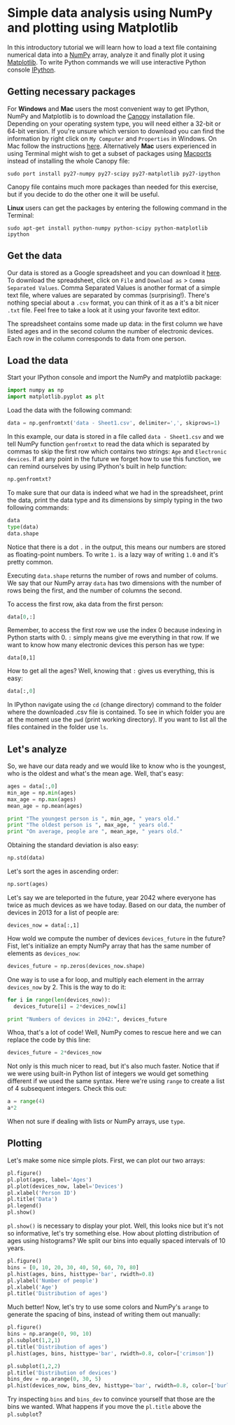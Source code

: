 Simple data analysis using NumPy and plotting using Matplotlib
===


In this introductory tutorial we will learn how to load a text file containing numerical data into a [NumPy](http://www.numpy.org/) array, 
analyze it and finally plot it using [Matplotlib](http://matplotlib.org/). 
To write Python commands we will use interactive Python console [IPython](http://ipython.org/).


Getting necessary packages
---
For **Windows** and **Mac** users the most convenient way to get IPython, NumPy and Matplotlib is to 
download the [Canopy](https://www.enthought.com/products/canopy/) installation file. 
Depending on your operating system type, you will need either a 32-bit or 64-bit version.
If you're unsure which version to download you can find the information by right click on `My Computer` and `Properties` 
in Windows. On Mac follow the instructions [here](http://support.apple.com/kb/ht3696). 
Alternatively **Mac** users experienced in using Terminal might wish to get a subset of packages using 
[Macports](http://www.macports.org/) instead of installing the whole Canopy file:

```
sudo port install py27-numpy py27-scipy py27-matplotlib py27-ipython
```

Canopy file contains much more packages than needed for this exercise, 
but if you decide to do the other one it will be useful.

**Linux** users can get the packages by entering the following command in the Terminal:
```
sudo apt-get install python-numpy python-scipy python-matplotlib ipython 
```

Get the data
---
Our data is stored as a Google spreadsheet and you can download it [here](https://docs.google.com/spreadsheet/ccc?key=0ArfNOZkGFBb0dGpyVVhGY1ZNMDh1dE5HMzRrQTk0YVE&usp=sharing). 
To download the spreadsheet, click on `File` and `Download as` > `Comma Separated Values`. 
Comma Separated Values is another format of a simple text file, where values are separated by commas (surprising!). 
There's nothing special about a `.csv` format, you can think of it as a it's a bit nicer `.txt` file.
Feel free to take a look at it using your favorite text editor.

The spreadsheet contains some made up data: in the first column we have listed ages and in the second 
column the number of electronic devices. Each row in the column corresponds to data from one person.


Load the data
---
Start your IPython console and import the NumPy and matplotlib package:

```python
import numpy as np
import matplotlib.pyplot as plt
```

Load the data with the following command:
```python
data = np.genfromtxt('data - Sheet1.csv', delimiter=',', skiprows=1)
```

In this example, our data is stored in a file called `data - Sheet1.csv` and 
we tell NumPy function `genfromtxt` to read the data which is separated by commas to skip the first row which 
contains two strings: `Age` and `Electronic devices`. 
If at any point in the future we forget how to use this function, we can remind ourselves by using IPython's built in help function:
```python
np.genfromtxt?
```

To make sure that our data is indeed what we had in the spreadsheet, 
print the data, print the data type and its dimensions by simply typing in the two following commands:
```python
data
type(data)
data.shape
```
Notice that there is a dot `.` in the output, this means our numbers are stored as floating-point numbers. 
To write `1.` is a lazy way of writing `1.0` and it's pretty common. 

Executing `data.shape` returns the number of rows and number of colums. 
We say that our NumPy array `data` has two dimensions with the number of rows being the first, and the number of columns the second.

To access the first row, aka data from the first person:

```python
data[0,:]
```

Remember, to access the first row we use the index 0 because indexing in Python starts with 0. 
`:` simply means give me everything in that row.
If we want to know how many electronic devices this person has we type:
```
data[0,1]
```

How to get all the ages? Well, knowing that `:` gives us everything, this is easy:
```python
data[:,0]
```

In IPython navigate using the `cd` (change directory) command to the folder where the downloaded .csv file is contained. 
To see in which folder you are at the moment use the `pwd` (print working directory). 
If you want to list all the files contained in the folder use `ls`.


Let's analyze
---
So, we have our data ready and we would like to know who is the youngest, who is the oldest and what's the mean age. 
Well, that's easy:

```python
ages = data[:,0]
min_age = np.min(ages)
max_age = np.max(ages)
mean_age = np.mean(ages)

print "The youngest person is ", min_age, " years old."
print "The oldest person is ", max_age, " years old."
print "On average, people are ", mean_age, " years old."
```

Obtaining the standard deviation is also easy:
```python
np.std(data)
```

Let's sort the ages in ascending order:
```python
np.sort(ages)
```

Let's say we are teleported in the future, year 2042 where everyone has twice as much devices as we have today.
Based on our data, the number of devices in 2013 for a list of people are:
```
devices_now = data[:,1]
```

How wold we compute the number of devices `devices_future` in the future?
Fist, let's initialize an empty NumPy array that has the same number of elements as `devices_now`:

```python
devices_future = np.zeros(devices_now.shape)
```

One way is to use a for loop, and multiply each element in the arrray `devices_now` by 2.
This is the way to do it:
``` python
for i in range(len(devices_now)):
  devices_future[i] = 2*devices_now[i]

print "Numbers of devices in 2042:", devices_future
```

Whoa, that's a lot of code! Well, NumPy comes to rescue here and we can replace the code by this line:
```python
devices_future = 2*devices_now
```
Not only is this much nicer to read, but it's also much faster. 
Notice that if we were using built-in Python list of integers we would get something different if we used the same syntax.
Here we're using `range` to create a list of 4 subsequent integers. Check this out:

```python
a = range(4)
a*2
```

When not sure if dealing with lists or NumPy arrays, use `type`.

Plotting
---
Let's make some nice simple plots. First, we can plot our two arrays:

```python
pl.figure()
pl.plot(ages, label='Ages')
pl.plot(devices_now, label='Devices')
pl.xlabel('Person ID')
pl.title('Data')
pl.legend()
pl.show()
```

`pl.show()` is necessary to display your plot. Well, this looks nice but it's not so informative, let's try something else. How about plotting distribution of ages using histograms?
We split our bins into equally spaced intervals of 10 years.

```python
pl.figure()
bins = [0, 10, 20, 30, 40, 50, 60, 70, 80]
pl.hist(ages, bins, histtype='bar', rwidth=0.8)
pl.ylabel('Number of people')
pl.xlabel('Age')
pl.title('Distribution of ages')
```

Much better! Now, let's try to use some colors and NumPy's `arange` to generate the spacing of bins, instead of writing them out manually:

```python
pl.figure()
bins = np.arange(0, 90, 10)
pl.subplot(1,2,1)
pl.title('Distribution of ages')
pl.hist(ages, bins, histtype='bar', rwidth=0.8, color=['crimson'])

pl.subplot(1,2,2)
pl.title('Distribution of devices')
bins_dev = np.arange(0, 30, 5)
pl.hist(devices_now, bins_dev, histtype='bar', rwidth=0.8, color=['burlywood'])
```

Try inspecting `bins` and `bins_dev` to convince yourself that those are the bins we wanted. 
What happens if you move the `pl.title` above the `pl.subplot`? 


